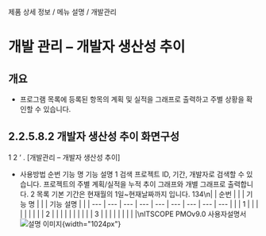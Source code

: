 <!--breadcrumb:제품 상세 정보 / 메뉴 설명 / 개발관리--><span class="md-breadcrumb">제품 상세 정보 / 메뉴 설명 / 개발관리</span>
# 개발 관리 – 개발자 생산성 추이
<!--5th-h2-toc-->
## 개요

- 프로그램 목록에 등록된 항목의 계획 및 실적을 그래프로 출력하고 주별 상황을 확인할 수 있습니다.
## 2.2.5.8.2 개발자 생산성 추이 화면구성
1
2
‘
.
[개발관리 – 개발자 생산성 추이]
- 사용방법
순번 기능 명 기능 설명
1 검색 프로젝트 ID, 기간, 개발자로 검색할 수 있습니다.
프로젝트의 주별 계획/실적을 누적 추이 그래프와 개별 그래프로 출력합니다.
2 목록
기본 기간은 현재월의 1일~현재날짜까지 입니다.
134\n|  | 순번 |  |  | 기능 명 |  |  | 기능 설명 |  |
| --- | --- | --- | --- | --- | --- | --- | --- | --- |
|  | 1 |  |  |  |  |  |  |  |
| 2 |  |  |  |  |  |  |  |  |
| 3 |  |  |  |  |  |  |  |  |\nITSCOPE PMOv9.0 사용자설명서
![설명 이미지](/02_outputs/manual_images/2.2.5.8.2.png){width="1024px"}
